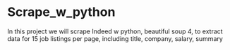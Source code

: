 # Scrape_w_python
In this project we will scrape Indeed w python, beautiful soup 4, to extract data for 15 job listings per page, including title, company, salary, summary 
